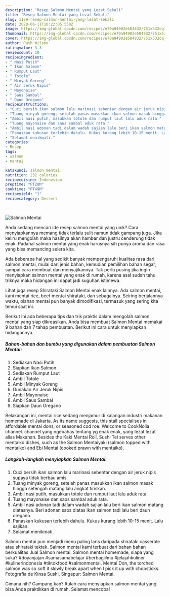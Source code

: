 ```yaml
---
description: "Resep Salmon Mentai yang Lezat Sekali"
title: "Resep Salmon Mentai yang Lezat Sekali"
slug: 1179-resep-salmon-mentai-yang-lezat-sekali
date: 2020-06-11T10:22:05.558Z
image: https://img-global.cpcdn.com/recipes/e70a94902e504832/751x532cq70/salmon-mentai-foto-resep-utama.jpg
thumbnail: https://img-global.cpcdn.com/recipes/e70a94902e504832/751x532cq70/salmon-mentai-foto-resep-utama.jpg
cover: https://img-global.cpcdn.com/recipes/e70a94902e504832/751x532cq70/salmon-mentai-foto-resep-utama.jpg
author: Ruth Wilson
ratingvalue: 3.3
reviewcount: 10
recipeingredient:
- " Nasi Putih"
- " Ikan Salmon"
- " Rumput Laut"
- " Totole"
- " Minyak Goreng"
- " Air Jeruk Nipis"
- " Mayonaise"
- " Saus Sambal"
- " Daun Oregano"
recipeinstructions:
- "Cuci bersih ikan salmon lalu marinasi sebentar dengan air jeruk nipis supaya tidak berbau amis."
- "Tuang minyak goreng, setelah panas masukkan ikan salmon masak hingga setengah matang lalu angkat tiriskan."
- "Ambil nasi putih, masukkan totole dan rumput laut lalu aduk rata."
- "Tuang mayonaise dan saos sambal aduk rata."
- "Ambil nasi adonan tadi dalam wadah sajian lalu beri ikan salmon matang diatasnya. Beri adonan saos diatas ikan salmon tadi lalu beri daun oregano."
- "Panaskan kukusan terlebih dahulu. Kukus kurang lebih 10-15 menit. Lalu sajikan."
- "Selamat menikmati."
categories:
- Resep
tags:
- salmon
- mentai

katakunci: salmon mentai 
nutrition: 232 calories
recipecuisine: Indonesian
preptime: "PT28M"
cooktime: "PT49M"
recipeyield: "1"
recipecategory: Dessert

---
```



![Salmon Mentai](https://img-global.cpcdn.com/recipes/e70a94902e504832/751x532cq70/salmon-mentai-foto-resep-utama.jpg)

Anda sedang mencari ide resep salmon mentai yang unik? Cara menyiapkannya memang tidak terlalu sulit namun tidak gampang juga. Jika keliru mengolah maka hasilnya akan hambar dan justru cenderung tidak enak. Padahal salmon mentai yang enak harusnya sih punya aroma dan rasa yang bisa memancing selera kita.

Ada beberapa hal yang sedikit banyak mempengaruhi kualitas rasa dari salmon mentai, mulai dari jenis bahan, kemudian pemilihan bahan segar, sampai cara membuat dan menyajikannya. Tak perlu pusing jika ingin menyiapkan salmon mentai yang enak di rumah, karena asal sudah tahu triknya maka hidangan ini dapat jadi suguhan istimewa.

Lihat juga resep Shirataki Salmon Mentai enak lainnya. Ada salmon mentai, kani mentai rice, beef mentai shirataki, dan sebagainya. Seiring berjalannya waktu, olahan mentai pun banyak dimodifikasi, termasuk yang sering kita temui saat ini.


Berikut ini ada beberapa tips dan trik praktis dalam mengolah salmon mentai yang siap dikreasikan. Anda bisa membuat Salmon Mentai memakai 9 bahan dan 7 tahap pembuatan. Berikut ini cara untuk menyiapkan hidangannya.

<!--inarticleads1-->

##### Bahan-bahan dan bumbu yang digunakan dalam pembuatan Salmon Mentai:

1. Sediakan  Nasi Putih
1. Siapkan  Ikan Salmon
1. Sediakan  Rumput Laut
1. Ambil  Totole
1. Ambil  Minyak Goreng
1. Gunakan  Air Jeruk Nipis
1. Ambil  Mayonaise
1. Ambil  Saus Sambal
1. Siapkan  Daun Oregano


Belakangan ini, mentai rice sedang menjamur di kalangan industri makanan homemade di Jakarta. As its name suggests, this stall specialises in affordable mentai dons, or seasoned cod roe. Welcome to CookNolia channel. channel yang ngebahas tentang yg enak enak, yang lezat lezat alias Makanan. Besides the Kaki Mentai Roll, Sushi Tei serves other mentaiko dishes, such as the Salmon Mentaiyaki (salmon topped with mentaiko) and Ebi Mentai (cooked prawn with mentaiko). 

<!--inarticleads2-->

##### Langkah-langkah menyiapkan Salmon Mentai:

1. Cuci bersih ikan salmon lalu marinasi sebentar dengan air jeruk nipis supaya tidak berbau amis.
1. Tuang minyak goreng, setelah panas masukkan ikan salmon masak hingga setengah matang lalu angkat tiriskan.
1. Ambil nasi putih, masukkan totole dan rumput laut lalu aduk rata.
1. Tuang mayonaise dan saos sambal aduk rata.
1. Ambil nasi adonan tadi dalam wadah sajian lalu beri ikan salmon matang diatasnya. Beri adonan saos diatas ikan salmon tadi lalu beri daun oregano.
1. Panaskan kukusan terlebih dahulu. Kukus kurang lebih 10-15 menit. Lalu sajikan.
1. Selamat menikmati.


Salmon mentai pun menjadi menu paling laris daripada shirataki casserole atau shirataki tektek. Salmon mentai kami terbuat dari bahan bahan berkualitas Jual Salmon mentai. Salmon mentai homemade, siapa yang suka? #doyanjajan #samasamabelajar #berbagiilmu #jelajahkuliner #kulinerindonesia #tiktokfood #salmonmentai. Mentai Don, the torched salmon was so soft it slowly break apart when I pick it up with chopsticks. Fotografía de Kinsa Sushi, Singapur: Salmon Mentai. 

Gimana nih? Gampang kan? Itulah cara menyiapkan salmon mentai yang bisa Anda praktikkan di rumah. Selamat mencoba!
